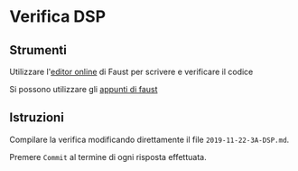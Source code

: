 # Verifica DSP

## Strumenti

Utilizzare l'[editor online](https://faust.grame.fr/ide) di Faust per scrivere e verificare il codice

Si possono utilizzare gli [appunti di faust](https://github.com/LSSN/dsp-appunti/blob/master/BN/BN-appunti-faust.md)

## Istruzioni

Compilare la verifica modificando direttamente il file `2019-11-22-3A-DSP.md`.

Premere `Commit` al termine di ogni risposta effettuata.
